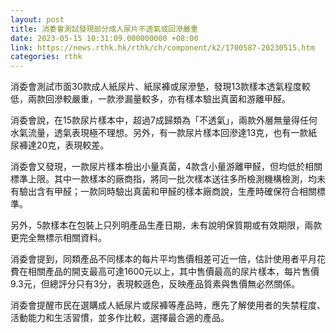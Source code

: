 ```yaml
---
layout: post
title: 消委會測試發現部分成人尿片不透氣或回滲嚴重
date: 2023-05-15 10:31:09.000000000 +08:00
link: https://news.rthk.hk/rthk/ch/component/k2/1700587-20230515.htm
categories: rthk
---
```


消委會測試市面30款成人紙尿片、紙尿褲或尿滲墊，發現13款樣本透氣程度較低，兩款回滲較嚴重，一款滲漏量較多，亦有樣本驗出真菌和游離甲醛。

消委會說，在15款尿片樣本中，超過7成歸類為「不透氣」，兩款外層無量得任何水氣流量，透氣表現極不理想。另外，有一款尿片樣本回滲達13克，也有一款紙尿褲達20克，表現較差。

消委會又發現，一款尿片樣本檢出小量真菌，4款含小量游離甲醛，但均低於相關標準上限。其中一款樣本的廠商指，將同一批次樣本送往多所檢測機構檢測，均未有驗出含有甲醛；一款同時驗出真菌和甲醛的樣本廠商說，生產時確保符合相關標準。

另外，5款樣本在包裝上只列明產品生產日期，未有說明保質期或有效期限，兩款更完全無標示相關資料。

消委會提到，同類產品不同樣本的每片平均售價相差可近一倍，估計使用者平月花費在相關產品的開支最高可達1600元以上，其中售價最高的尿片樣本，每片售價9.3元，但總評分只有3分，表現較遜色，反映產品質素與售價無必然關係。

消委會提醒市民在選購成人紙尿片或尿褲等產品時，應先了解使用者的失禁程度、活動能力和生活習慣，並多作比較，選擇最合適的產品。
